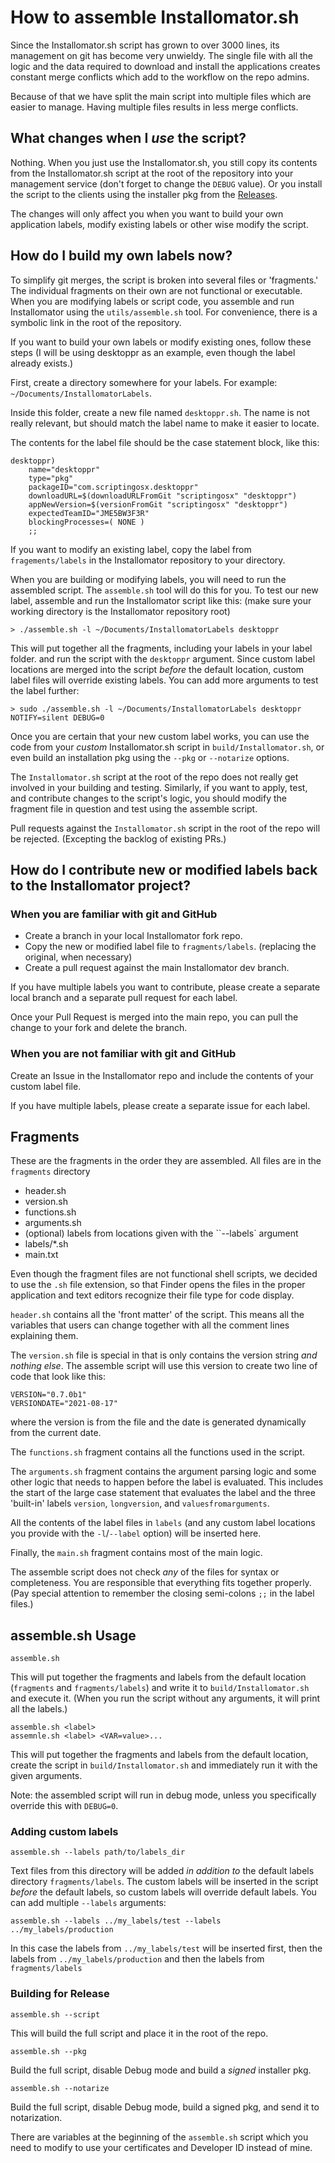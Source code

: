 # How to assemble Installomator.sh

Since the Installomator.sh script has grown to over 3000 lines, its management on git has become very unwieldy. The single file with all the logic and the data required to download and install the applications creates constant merge conflicts which add to the workflow on the repo admins.

Because of that we have split the main script into multiple files which are easier to manage. Having multiple files results in less merge conflicts.

## What changes when I _use_ the script?

Nothing. When you just use the Installomator.sh, you still copy its contents from the Installomator.sh script at the root of the repository into your management service (don't forget to change the `DEBUG` value). Or you install the script to the clients using the installer pkg from the [Releases](https://github.com/Installomator/Installomator/releases).

The changes will only affect you when you want to build your own application labels, modify existing labels or other wise modify the script.

## How do I build my own labels now?

To simplify git merges, the script is broken into several files or 'fragments.' The individual fragments on their own are not functional or executable. When you are modifying labels or script code, you assemble and run Installomator using the `utils/assemble.sh` tool. For convenience, there is a symbolic link in the root of the repository.

If you want to build your own labels or modify existing ones, follow these steps (I will be using desktoppr as an example, even though the label already exists.)

First, create a directory somewhere for your labels. For example: `~/Documents/InstallomatorLabels`.

Inside this folder, create a new file named `desktoppr.sh`. The name is not really relevant, but should match the label name to make it easier to locate.

The contents for the label file should be the case statement block, like this:

```
desktoppr)
    name="desktoppr"
    type="pkg"
    packageID="com.scriptingosx.desktoppr"
    downloadURL=$(downloadURLFromGit "scriptingosx" "desktoppr")
    appNewVersion=$(versionFromGit "scriptingosx" "desktoppr")
    expectedTeamID="JME5BW3F3R"
    blockingProcesses=( NONE )
    ;;
```

If you want to modify an existing label, copy the label from `fragements/labels` in the Installomator repository to your directory.

When you are building or modifying labels, you will need to run the assembled script. The `assemble.sh` tool will do this for you. To test our new label, assemble and run the Installomator script like this: (make sure your working directory is the Installomator repository root)

```
> ./assemble.sh -l ~/Documents/InstallomatorLabels desktoppr
```

This will put together all the fragments, including your labels in your label folder. and run the script with the `desktoppr` argument. Since custom label locations are merged into the script _before_ the default location, custom label files will override existing labels. You can add more arguments to test the label further:

```
> sudo ./assemble.sh -l ~/Documents/InstallomatorLabels desktoppr NOTIFY=silent DEBUG=0
```

Once you are certain that your new custom label works, you can use the code from your _custom_ Installomator.sh script in `build/Installomator.sh`, or even build an installation pkg using the `--pkg` or `--notarize` options.

The `Installomator.sh` script at the root of the repo does not really get involved in your building and testing. Similarly, if you want to apply, test, and contribute changes to the script's logic, you should modify the fragment file in question and test using the assemble script.

Pull requests against the `Installomator.sh` script in the root of the repo will be rejected. (Excepting the backlog of existing PRs.)

## How do I contribute new or modified labels back to the Installomator project?

### When you are familiar with git and GitHub

- Create a branch in your local Installomator fork repo.
- Copy the new or modified label file to `fragments/labels`. (replacing the original, when necessary)
- Create a pull request against the main Installomator dev branch.

If you have multiple labels you want to contribute, please create a separate local branch and a separate pull request for each label.

Once your Pull Request is merged into the main repo, you can pull the change to your fork and delete the branch.

### When you are not familiar with git and GitHub

Create an Issue in the Installomator repo and include the contents of your custom label file.

If you have multiple labels, please create a separate issue for each label.

## Fragments

These are the fragments in the order they are assembled. All files are in the `fragments` directory

- header.sh
- version.sh
- functions.sh
- arguments.sh
- (optional) labels from locations given with the ``--labels` argument
- labels/*.sh
- main.txt

Even though the fragment files are not functional shell scripts, we decided to use the `.sh` file extension, so that Finder opens the files in the proper application and text editors recognize their file type for code display.

`header.sh` contains all the 'front matter' of the script. This means all the variables that users can change together with all the comment lines explaining them.

The `version.sh` file is special in that is only contains the version string _and nothing else_. The assemble script will use this version to create two line of code that look like this:

```
VERSION="0.7.0b1"
VERSIONDATE="2021-08-17"
```

where the version is from the file and the date is generated dynamically from the current date.

The `functions.sh` fragment contains all the functions used in the script.

The `arguments.sh` fragment contains the argument parsing logic and some other logic that needs to happen before the label is evaluated. This includes the start of the large case statement that evaluates the label and the three 'built-in' labels `version`, `longversion`, and `valuesfromarguments`.

All the contents of the label files in `labels` (and any custom label locations you provide with the `-l`/`--label` option) will be inserted here.

Finally, the `main.sh` fragment contains most of the main logic.

The assemble script does not check _any_ of the files for syntax or completeness. You are responsible that everything fits together properly. (Pay special attention to remember the closing semi-colons `;;` in the label files.)

## assemble.sh Usage

```
assemble.sh
```

This will put together the fragments and labels from the default location (`fragments` and `fragments/labels`) and write it to `build/Installomator.sh` and execute it. (When you run the script without any arguments, it will print all the labels.)

```
assemble.sh <label>
assemnle.sh <label> <VAR=value>...
```

This will put together the fragments and labels from the default location, create the script in `build/Installomator.sh` and immediately run it with the given arguments. 

Note: the assembled script will run in debug mode, unless you specifically override this with `DEBUG=0`.

### Adding custom labels

```
assemble.sh --labels path/to/labels_dir
```

Text files from this directory will be added _in addition to_ the default labels directory `fragments/labels`. The custom labels will be inserted in the script _before_ the default labels, so custom labels will override default labels. You can add multiple `--labels` arguments:

```
assemble.sh --labels ../my_labels/test --labels ../my_labels/production
```

In this case the labels from `../my_labels/test` will be inserted first, then the labels from `../my_labels/production`  and then the labels from `fragments/labels`

### Building for Release

```
assemble.sh --script
```

This will build the full script and place it in the root of the repo.

```
assemble.sh --pkg
```

Build the full script, disable Debug mode and build a _signed_ installer pkg.

```
assemble.sh --notarize 
```

Build the full script, disable Debug mode, build a signed pkg, and send it to notarization.

There are variables at the beginning of the `assemble.sh` script which you need to modify to use your certificates and Developer ID instead of mine.
